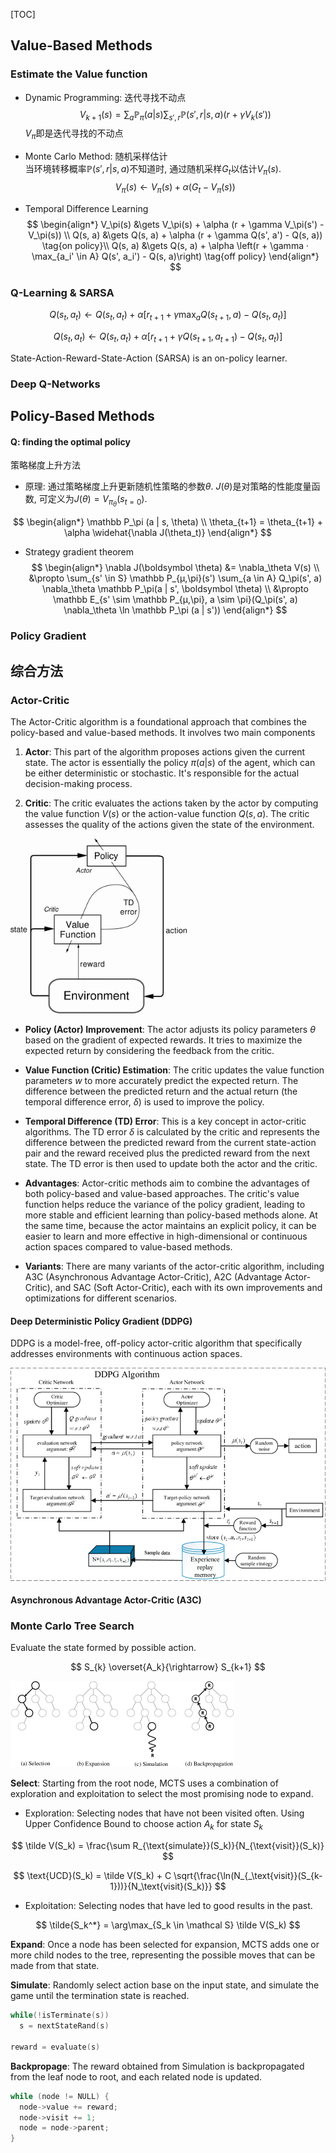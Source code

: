 [TOC]

## Value-Based Methods

### Estimate the Value function

- Dynamic Programming: 迭代寻找不动点
$$
V_{k+1} (s) = \sum_a \mathbb P_\pi(a | s) \sum_{s',r} \mathbb P(s', r | s, a) (r + \gamma V_k (s'))
$$
$V_\pi$即是迭代寻找的不动点

- Monte Carlo Method: 随机采样估计  
当环境转移概率$\mathbb P(s', r | s, a)$不知道时, 通过随机采样$G_t$以估计$V_\pi(s)$.
$$
V_\pi(s) \gets V_\pi(s) + \alpha (G_t - V_\pi(s))
$$

- Temporal Difference Learning
$$
\begin{align*}
V_\pi(s)  &\gets V_\pi(s) + \alpha (r + \gamma V_\pi(s') - V_\pi(s))  \\
Q(s, a) &\gets Q(s, a) + \alpha (r + \gamma Q(s', a') - Q(s, a))  \tag{on policy}\\
Q(s, a) &\gets Q(s, a) + \alpha \left(r + \gamma · \max_{a_i' \in A} Q(s', a_i') - Q(s, a)\right)  \tag{off policy}
\end{align*}
$$

### Q-Learning & SARSA

$$
Q(s_t, a_t) \leftarrow Q(s_t, a_t) + \alpha [r_{t+1} + \gamma \max_{a} Q(s_{t+1}, a) - Q(s_t, a_t)]
$$

$$
Q(s_t, a_t) \leftarrow Q(s_t, a_t) + \alpha [r_{t+1} + \gamma Q(s_{t+1}, a_{t+1}) - Q(s_t, a_t)]
$$

State-Action-Reward-State-Action (SARSA) is an on-policy learner.

### Deep Q-Networks

## Policy-Based Methods


#### Q: finding the optimal policy

策略梯度上升方法
- 原理: 通过策略梯度上升更新随机性策略的参数$\theta$. $J(\theta)$是对策略的性能度量函数, 可定义为$J(\theta) = V_{\pi_\theta} (s_{t=0})$.

$$
\begin{align*}
\mathbb P_\pi (a | s, \theta)  \\
\theta_{t+1} = \theta_{t+1} + \alpha \widehat{\nabla J(\theta_t)}
\end{align*}
$$

- Strategy gradient theorem  
$$
\begin{align*}
\nabla J(\boldsymbol \theta) &= \nabla_\theta V(s)  \\
&\propto \sum_{s' \in S} \mathbb P_{μ,\pi}(s') \sum_{a \in A} Q_\pi(s', a) \nabla_\theta \mathbb P_\pi(a | s', \boldsymbol \theta)   \\
&\propto \mathbb E_{s' \sim \mathbb P_{μ,\pi}, a \sim \pi}(Q_\pi(s', a) \nabla_\theta \ln \mathbb P_\pi (a | s'))
\end{align*}
$$

### Policy Gradient

## 综合方法

### Actor-Critic

The Actor-Critic algorithm is a foundational approach that combines the policy-based and value-based methods. It involves two main components

1. **Actor**: This part of the algorithm proposes actions given the current state. The actor is essentially the policy $\pi(a|s)$ of the agent, which can be either deterministic or stochastic. It's responsible for the actual decision-making process.

2. **Critic**: The critic evaluates the actions taken by the actor by computing the value function $V(s)$ or the action-value function $Q(s, a)$. The critic assesses the quality of the actions given the state of the environment.

<img src="assets/R.png" alt="R" style="zoom: 80%;" />

- **Policy (Actor) Improvement**: The actor adjusts its policy parameters $\theta$ based on the gradient of expected rewards. It tries to maximize the expected return by considering the feedback from the critic.

- **Value Function (Critic) Estimation**: The critic updates the value function parameters $w$ to more accurately predict the expected return. The difference between the predicted return and the actual return (the temporal difference error, $\delta$) is used to improve the policy.

- **Temporal Difference (TD) Error**: This is a key concept in actor-critic algorithms. The TD error $\delta$ is calculated by the critic and represents the difference between the predicted reward from the current state-action pair and the reward received plus the predicted reward from the next state. The TD error is then used to update both the actor and the critic.

- **Advantages**: Actor-critic methods aim to combine the advantages of both policy-based and value-based approaches. The critic's value function helps reduce the variance of the policy gradient, leading to more stable and efficient learning than policy-based methods alone. At the same time, because the actor maintains an explicit policy, it can be easier to learn and more effective in high-dimensional or continuous action spaces compared to value-based methods.

- **Variants**: There are many variants of the actor-critic algorithm, including A3C (Asynchronous Advantage Actor-Critic), A2C (Advantage Actor-Critic), and SAC (Soft Actor-Critic), each with its own improvements and optimizations for different scenarios.

#### Deep Deterministic Policy Gradient (DDPG)

DDPG is a model-free, off-policy actor-critic algorithm that specifically addresses environments with continuous action spaces.

<img src="assets/Deep-Deterministic-Policy-Gradient-DDPG-algorithm-structure.png" alt="Deep Deterministic Policy Gradient (DDPG) algorithm structure ..." style="zoom: 60%;" />

#### Asynchronous Advantage Actor-Critic (A3C)

### Monte Carlo Tree Search

Evaluate the state formed by possible action.

$$
S_{k} \overset{A_k}{\rightarrow} S_{k+1}
$$

<img src="assets/Phases-of-the-Monte-Carlo-tree-search-algorithm-A-search-tree-rooted-at-the-current.png" alt="img" style="zoom: 50%;" />

**Select**: Starting from the root node, MCTS uses a combination of exploration and exploitation to select the most promising node to expand.

- Exploration: Selecting nodes that have not been visited often. Using Upper Confidence Bound to choose action $A_k$ for state $S_k$

$$
\tilde V(S_k) = \frac{\sum R_{\text{simulate}}(S_k)}{N_{\text{visit}}(S_k)}
$$

$$
\text{UCD}(S_k) = \tilde V(S_k) + C \sqrt{\frac{\ln(N_{_\text{visit}}(S_{k-1}))}{N_\text{visit}(S_k)}}
$$

- Exploitation: Selecting nodes that have led to good results in the past. 

$$
\tilde{S_k^*} = \arg\max_{S_k \in \mathcal S} \tilde V(S_k)
$$

**Expand**: Once a node has been selected for expansion, MCTS adds one or more child nodes to the tree, representing the possible moves that can be made from that state.  

**Simulate**: Randomly select action base on the input state, and simulate the game until the termination state is reached.

```cpp
while(!isTerminate(s))
  s = nextStateRand(s)

reward = evaluate(s)
```

**Backpropage**: The reward obtained from Simulation is backpropagated from the leaf node to root, and each related node is updated.

```cpp
while (node != NULL) {
  node->value += reward;
  node->visit += 1;
  node = node->parent;
}
```
